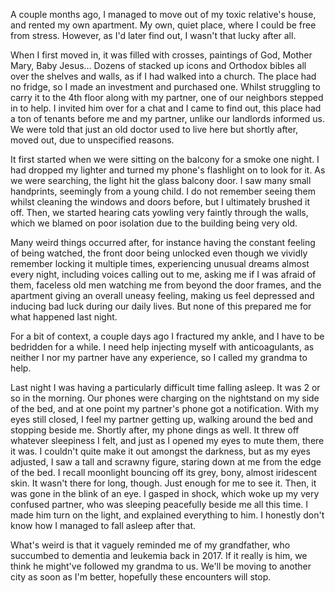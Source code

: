 A couple months ago, I managed to move out of my toxic relative's house, and rented my own apartment. My own, quiet place, where I could be free from stress. However, as I'd later find out, I wasn't that lucky after all. 

When I first moved in, it was filled with crosses, paintings of God, Mother Mary, Baby Jesus... Dozens of stacked up icons and Orthodox bibles all over the shelves and walls, as if I had walked into a church.
The place had no fridge, so I made an investment and purchased one. Whilst struggling to carry it to the 4th floor along with my partner, one of our neighbors stepped in to help. I invited him over for a chat and I came to find out, this place had a ton of tenants before me and my partner, unlike our landlords informed us. We were told that just an old doctor used to live here but shortly after, moved out, due to unspecified reasons. 

It first started when we were sitting on the balcony for a smoke one  night. I had dropped my lighter and turned my phone's flashlight on to look for it. As we were searching, the light hit the glass balcony door. I saw many small handprints, seemingly from a young child. I do not remember seeing them whilst cleaning the windows and doors before, but I ultimately brushed it off.
Then, we started hearing cats yowling very faintly through the walls, which we blamed on poor isolation due to the building being very old.

Many weird things occurred after, for instance having the constant feeling of being watched, the front door being unlocked even though we vividly remember locking it multiple times, experiencing unusual dreams almost every night, including voices calling out to me, asking me if I was afraid of them, faceless old men watching me from beyond the door frames, and the apartment giving an overall uneasy feeling, making us feel depressed and inducing bad luck during our daily lives. But none of this prepared me for what happened last night.

For a bit of context, a couple days ago I fractured my ankle, and I have to be bedridden for a while. I need help injecting myself with anticoagulants, as neither I nor my partner have any experience, so I called my grandma to help. 

Last night I was having a particularly difficult time falling asleep. It was 2 or so in the morning. Our phones were charging on the nightstand on my side of the bed, and at one point my partner's phone got a notification. With my eyes still closed, I feel my partner getting up, walking around the bed and stopping beside me. Shortly after, my phone dings as well. It threw off whatever sleepiness I felt, and just as I opened my eyes to mute them, there it was. I couldn't quite make it out amongst the darkness, but as my eyes adjusted, I saw a tall and scrawny figure, staring down at me from the edge of the bed. I recall moonlight bouncing off its grey, bony, almost iridescent skin. It wasn't there for long, though. Just enough for me to see it. Then, it was gone in the blink of an eye. I gasped in shock, which woke up my very confused partner, who was sleeping peacefully beside me all this time. I made him turn on the light, and explained everything to him. I honestly don't know how I managed to fall asleep after that.

What's weird is that it vaguely reminded me of my grandfather, who succumbed to dementia and leukemia back in 2017. If it really is him, we think he might've followed my grandma to us.
We'll be moving to another city as soon as I'm better, hopefully these encounters will stop.